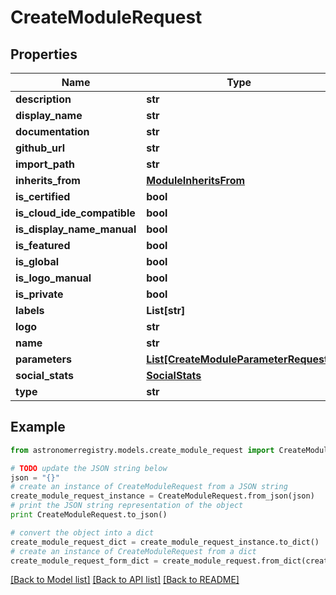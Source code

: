 # CreateModuleRequest


## Properties
Name | Type | Description | Notes
------------ | ------------- | ------------- | -------------
**description** | **str** |  | [optional] 
**display_name** | **str** |  | [optional] 
**documentation** | **str** |  | [optional] 
**github_url** | **str** |  | [optional] 
**import_path** | **str** |  | [optional] 
**inherits_from** | [**ModuleInheritsFrom**](ModuleInheritsFrom.md) |  | [optional] 
**is_certified** | **bool** |  | [optional] 
**is_cloud_ide_compatible** | **bool** |  | [optional] 
**is_display_name_manual** | **bool** |  | [optional] 
**is_featured** | **bool** |  | [optional] 
**is_global** | **bool** |  | [optional] 
**is_logo_manual** | **bool** |  | [optional] 
**is_private** | **bool** |  | [optional] 
**labels** | **List[str]** |  | [optional] 
**logo** | **str** |  | [optional] 
**name** | **str** |  | 
**parameters** | [**List[CreateModuleParameterRequest]**](CreateModuleParameterRequest.md) |  | [optional] 
**social_stats** | [**SocialStats**](SocialStats.md) |  | [optional] 
**type** | **str** |  | 

## Example

```python
from astronomerregistry.models.create_module_request import CreateModuleRequest

# TODO update the JSON string below
json = "{}"
# create an instance of CreateModuleRequest from a JSON string
create_module_request_instance = CreateModuleRequest.from_json(json)
# print the JSON string representation of the object
print CreateModuleRequest.to_json()

# convert the object into a dict
create_module_request_dict = create_module_request_instance.to_dict()
# create an instance of CreateModuleRequest from a dict
create_module_request_form_dict = create_module_request.from_dict(create_module_request_dict)
```
[[Back to Model list]](../README.md#documentation-for-models) [[Back to API list]](../README.md#documentation-for-api-endpoints) [[Back to README]](../README.md)


